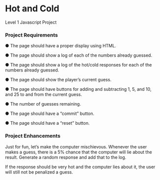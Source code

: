 # Hot and Cold
Level 1 Javascript Project

### Project Requirements
● The page should have a proper display using HTML.

● The page should show a log of each of the numbers already guessed.

● The page should show a log of the hot/cold responses for each of the numbers already
guessed.

● The page should show the player’s current guess.

● The page should have buttons for adding and subtracting 1, 5, and 10, and 25 to and
from the current guess.

● The number of guesses remaining.

● The page should have a “commit” button.

● The page should have a “reset” button.

### Project Enhancements
Just for fun, let’s make the computer mischievous. Whenever the user makes a guess, there is a 5% chance that the computer will lie about the result. Generate a random
response and add that to the log.

If the response should be very hot and the computer lies about it, the user will still not be penalized a guess.

